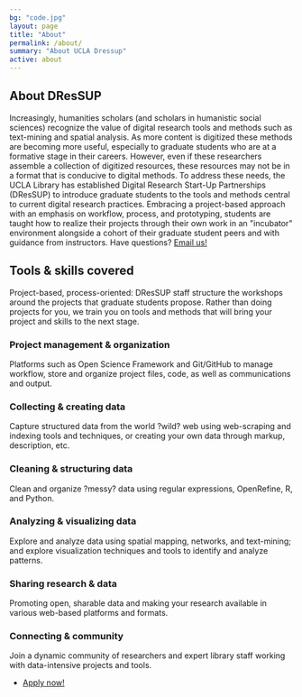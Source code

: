 ```yaml
---
bg: "code.jpg"
layout: page
title: "About"
permalink: /about/
summary: "About UCLA Dressup"
active: about
---
```


## About DResSUP

Increasingly, humanities scholars (and scholars in humanistic social sciences) recognize the value of digital research tools and methods such as text-mining and spatial analysis. As more content is digitized these methods are becoming more useful, especially to graduate students who are at a formative stage in their careers. However, even if these researchers assemble a collection of digitized resources, these resources may not be in a format that is conducive to digital methods. To address these needs, the UCLA Library has established Digital Research Start-Up Partnerships (DResSUP) to introduce graduate students to the tools and methods central to current digital research practices. Embracing a project-based approach with an emphasis on workflow, process, and prototyping, students are taught how to realize their projects through their own work in an "incubator" environment alongside a cohort of their graduate student peers and with guidance from instructors. Have questions? <a href="mailto:zoe@library.ucla.edu">Email us!</a>
        <section class="wrapper style1 align-center" id="first">
            <div class="inner">
                <h2>Tools & skills covered</h2>
                <p>Project-based, process-oriented: DResSUP staff structure the workshops around the projects that graduate students propose.  Rather than doing projects for you, we train you on tools and methods that will bring your project and skills to the next stage.</p>
                <div class="items style1 medium onscroll-fade-in">
                    <section>
                        <span class="icon style2 major fa-diamond"></span>
                        <h3>Project management & organization</h3>
                        <p>Platforms such as Open Science Framework and Git/GitHub to manage workflow, store and organize project files, code, as well as communications and output.</p>
                    </section>
                    <section>
                        <span class="icon style2 major fa-code"></span>
                        <h3>Collecting & creating data</h3>
                        <p>Capture structured data from the world ?wild? web using web-scraping and indexing tools and techniques, or creating your own data through markup, description, etc.</p>
                    </section>
                    <section>
                        <span class="icon style2 major fa-table"></span>
                        <h3>Cleaning & structuring data</h3>
                        <p>Clean and organize ?messy? data using regular expressions, OpenRefine, R, and Python.</p>
                    </section>
                    <section>
                        <span class="icon style2 major fa-bar-chart"></span>
                        <h3>Analyzing & visualizing data</h3>
                        <p>Explore and analyze data using spatial mapping, networks, and text-mining; and explore visualization techniques and tools to identify and analyze patterns.</p>
                    </section>
                    <section>
                        <span class="icon style2 major fa-paper-plane"></span>
                        <h3>Sharing research & data</h3>
                        <p>Promoting open, sharable data and making your research available in various web-based platforms and formats.</p>
                    </section>
                    <section>
                        <span class="icon style2 major fa-share-alt"></span>
                        <h3>Connecting & community</h3>
                        <p>Join a dynamic community of researchers and expert library staff working with data-intensive projects and tools.</p>
                    </section>
                </div>
                <ul class="actions vertical">
                    <li><a href="" class="button">Apply now!</a></li>
                </ul>
            </div>
        </section>